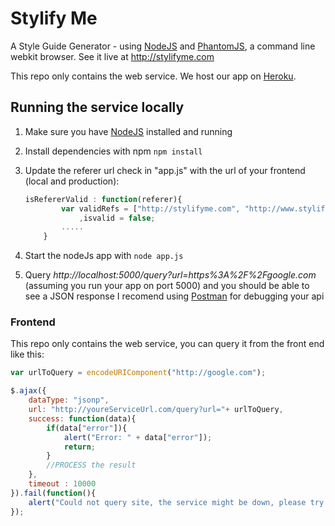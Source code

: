 # Stylify Me

A Style Guide Generator - using [NodeJS](http://nodejs.org/) and [PhantomJS](http://phantomjs.org), a command line webkit browser.
See it live at http://stylifyme.com

This repo only contains the web service.
We host our app on [Heroku](http://heroku.com).


## Running the service locally
1. Make sure you have [NodeJS](http://nodejs.org/) installed and running
2. Install dependencies with npm `npm install`
3. Update the referer url check in  "app.js" with the url of your frontend (local and production):

	```javaScript
	isRefererValid : function(referer){
			var validRefs = ["http://stylifyme.com", "http://www.stylifyme.com", "http://stylify.herokuapp.com", "http://localhost:9185", "http://localhost:" + app.get('port')]
				,isvalid = false;
			.....
		}
	```
4. Start the nodeJs app with `node app.js`
5. Query *http://localhost:5000/query?url=https%3A%2F%2Fgoogle.com* (assuming you run your app on port 5000) and you should be able to see a JSON response
	I recomend using [Postman](http://www.getpostman.com) for debugging your api


### Frontend
This repo only contains the web service, you can query it from the front end like this:

```javaScript
var urlToQuery = encodeURIComponent("http://google.com");

$.ajax({
	dataType: "jsonp",
	url: "http://youreServiceUrl.com/query?url="+ urlToQuery,
	success: function(data){
		if(data["error"]){
			alert("Error: " + data["error"]);
			return;
		}
		//PROCESS the result
	},
	timeout : 10000
}).fail(function(){
	alert("Could not query site, the service might be down, please try again later.");
});
```

